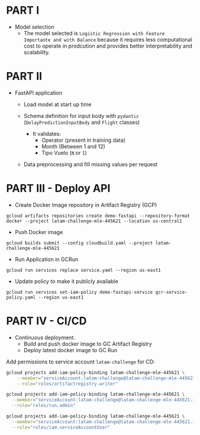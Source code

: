 # PART I

- Model selection
    - The model selected is `Logistic Regression with Feature Importante and with Balance` because it requires less computational cost to operate in prodcution and provides better interpretability and scalability.
    
# PART II

- FastAPI application 
    - Load model at start up time
    - Schema definition for input body with `pydantic` (`DelayPredictionInputBody` and `Flight` classes)
        - It validates:
            - Operator (present in training data)
            - Month (Between 1 and 12)
            - Tipo Vuelo (`N` or `I`)

    - Data preprocessing and fill missing values per request

# PART III - Deploy API

- Create Docker Image repository in Artifact Registry (GCP)
```
gcloud artifacts repositories create demo-fastapi --repository-format docker --project latam-challenge-mle-445621 --location us-central1
```
- Push Docker image
```
gcloud builds submit --config cloudbuild.yaml --project latam-challenge-mle-445621
```
- Run Application in GCRun
```
gcloud run services replace service.yaml --region us-east1
```
- Update policy to make it publicly available
```
gcloud run services set-iam-policy demo-fastapi-service gcr-service-policy.yaml --region us-east1
```

# PART IV - CI/CD

- Continuous deployment. 
    - Build and push docker image to GC Artifact Registry 
    - Deploy latest docker image to GC Run
    
Add permissions to service account `latam-challenge` for CD:
```.sh
gcloud projects add-iam-policy-binding latam-challenge-mle-445621 \
    --member="serviceAccount:latam-challenge@latam-challenge-mle-445621.iam.gserviceaccount.com" \
    --role="roles/artifactregistry.writer"

gcloud projects add-iam-policy-binding latam-challenge-mle-445621 \
  --member="serviceAccount:latam-challenge@latam-challenge-mle-445621.iam.gserviceaccount.com" \
  --role="roles/run.admin"

gcloud projects add-iam-policy-binding latam-challenge-mle-445621 \
  --member="serviceAccount:latam-challenge@latam-challenge-mle-445621.iam.gserviceaccount.com" \
  --role="roles/iam.serviceAccountUser"
  ```